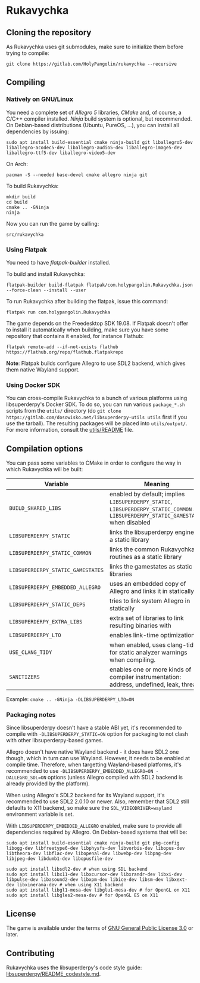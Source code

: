 # Rukavychka

## Cloning the repository

As Rukavychka uses git submodules, make sure to initialize them before trying to compile:

```
git clone https://gitlab.com/HolyPangolin/rukavychka --recursive
```

## Compiling

### Natively on GNU/Linux

You need a complete set of *Allegro 5* libraries, *CMake* and, of course, a C/C++ compiler installed. *Ninja* build system is optional, but recommended. On Debian-based distributions (Ubuntu, PureOS, ...), you can install all dependencies by issuing:

```
sudo apt install build-essential cmake ninja-build git liballegro5-dev liballegro-acodec5-dev liballegro-audio5-dev liballegro-image5-dev liballegro-ttf5-dev liballegro-video5-dev
```

On Arch:

```
pacman -S --needed base-devel cmake allegro ninja git
```

To build Rukavychka:

```
mkdir build
cd build
cmake .. -GNinja
ninja
```

Now you can run the game by calling:

```
src/rukavychka
```

### Using Flatpak

You need to have *flatpak-builder* installed.

To build and install Rukavychka:

```
flatpak-builder build-flatpak flatpak/com.holypangolin.Rukavychka.json --force-clean --install --user
```

To run Rukavychka after building the flatpak, issue this command:

```
flatpak run com.holypangolin.Rukavychka
```

The game depends on the Freedesktop SDK 19.08. If Flatpak doesn't offer to install it automatically when building, make sure you have some repository that contains it enabled, for instance Flathub:

```
flatpak remote-add --if-not-exists flathub https://flathub.org/repo/flathub.flatpakrepo
```

**Note**: Flatpak builds configure Allegro to use SDL2 backend, which gives them native Wayland support.

### Using Docker SDK

You can cross-compile Rukavychka to a bunch of various platforms using libsuperderpy's Docker SDK. To do so, you can run various `package_*.sh` scripts from the `utils/` directory (do `git clone https://gitlab.com/dosowisko.net/libsuperderpy-utils utils` first if you use the tarball). The resulting packages will be placed into `utils/output/`. For more information, consult the [utils/README](https://gitlab.com/dosowisko.net/libsuperderpy-utils/blob/master/README) file.

## Compilation options

You can pass some variables to CMake in order to configure the way in which Rukavychka will be built:

|Variable|Meaning|
|--------|-------|
|`BUILD_SHARED_LIBS` | enabled by default; implies `LIBSUPERDERPY_STATIC`, `LIBSUPERDERPY_STATIC_COMMON` and `LIBSUPERDERPY_STATIC_GAMESTATES` when disabled |
|`LIBSUPERDERPY_STATIC` | links the libsuperderpy engine as a static library |
|`LIBSUPERDERPY_STATIC_COMMON` | links the common Rukavychka routines as a static library |
|`LIBSUPERDERPY_STATIC_GAMESTATES` | links the gamestates as static libraries |
|`LIBSUPERDERPY_EMBEDDED_ALLEGRO` | uses an embedded copy of Allegro and links it in statically |
|`LIBSUPERDERPY_STATIC_DEPS` | tries to link system Allegro in statically |
|`LIBSUPERDERPY_EXTRA_LIBS` | extra set of libraries to link resulting binaries with |
|`LIBSUPERDERPY_LTO` | enables link-time optimizations |
|`USE_CLANG_TIDY` | when enabled, uses clang-tidy for static analyzer warnings when compiling. |
|`SANITIZERS` | enables one or more kinds of compiler instrumentation: address, undefined, leak, thread |

Example: `cmake .. -GNinja -DLIBSUPERDERPY_LTO=ON`

### Packaging notes

Since libsuperderpy doesn't have a stable ABI yet, it's recommended to compile with `-DLIBSUPERDERPY_STATIC=ON` option for packaging to not clash with other libsuperderpy-based games.

Allegro doesn't have native Wayland backend - it does have SDL2 one though, which in turn can use Wayland. However, it needs to be enabled at compile time. Therefore, when targetting Wayland-based platforms, it's recommended to use `-DLIBSUPERDERPY_EMBEDDED_ALLEGRO=ON -DALLEGRO_SDL=ON` options (unless Allegro compiled with SDL2 backend is already provided by the platform).

When using Allegro's SDL2 backend for its Wayland support, it's recommended to use SDL2 2.0.10 or newer. Also, remember that SDL2 still defaults to X11 backend, so make sure the `SDL_VIDEODRIVER=wayland` environment variable is set.

With `LIBSUPERDERPY_EMBEDDED_ALLEGRO` enabled, make sure to provide all dependencies required by Allegro. On Debian-based systems that will be:

```
sudo apt install build-essential cmake ninja-build git pkg-config libogg-dev libfreetype6-dev libphysfs-dev libvorbis-dev libopus-dev libtheora-dev libflac-dev libopenal-dev libwebp-dev libpng-dev libjpeg-dev libdumb1-dev libopusfile-dev

sudo apt install libsdl2-dev # when using SDL backend
sudo apt install libx11-dev libxcursor-dev libxrandr-dev libxi-dev libpulse-dev libasound2-dev libxpm-dev libice-dev libsm-dev libxext-dev libxinerama-dev # when using X11 backend
sudo apt install libgl1-mesa-dev libglu1-mesa-dev # for OpenGL on X11
sudo apt install libgles2-mesa-dev # for OpenGL ES on X11
```

## License

The game is available under the terms of [GNU General Public License 3.0](COPYING) or later.

## Contributing

Rukavychka uses the libsuperderpy's code style guide: [libsuperderpy/README_codestyle.md](https://gitlab.com/dosowisko.net/libsuperderpy/blob/master/README_codestyle.md).
